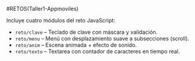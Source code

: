 #RETOS(Taller1-Appmoviles)

Incluye cuatro módulos del reto JavaScript:

- `reto/clave` – Teclado de clave con máscara y validación.
- `reto/menu` – Menú con desplazamiento suave a subsecciones (scroll).
- `reto/anim` – Escena animada + efecto de sonido.
- `reto/texto` – Textarea con contador de caracteres en tiempo real.



